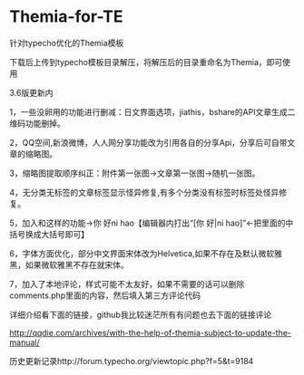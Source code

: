 # Themia-for-TE

针对typecho优化的Themia模板

下载后上传到typecho模板目录解压，将解压后的目录重命名为Themia，即可使用

3.6版更新内

1，一些没卵用的功能进行删减：日文界面选项，jiathis，bshare的API文章生成二维码功能删掉。

2，QQ空间,新浪微博，人人网分享功能改为引用各自的分享Api，分享后可自带文章的缩略图。

3，缩略图提取顺序纠正：附件第一张图->文章第一张图->随机一张图。

4，无分类无标签的文章标签显示怪异修复,有多个分类没有标签时标签处怪异修复。

5，加入和这样的功能→你 好ni hao【编辑器内打出“[你 好|ni hao]”←把里面的中括号换成大括号即可】

6，字体方面优化，部分中文界面宋体改为Helvetica,如果不存在及默认微软雅黑，如果微软雅黑不存在就宋体。

7，加入了本地评论，样式可能不太友好，如果不需要的话可以删除comments.php里面的内容，然后填入第三方评论代码

详细介绍看下面的链接，github我比较迷茫所有有问题也去下面的链接评论

http://qqdie.com/archives/with-the-help-of-themia-subject-to-update-the-manual/

历史更新记录http://forum.typecho.org/viewtopic.php?f=5&t=9184
